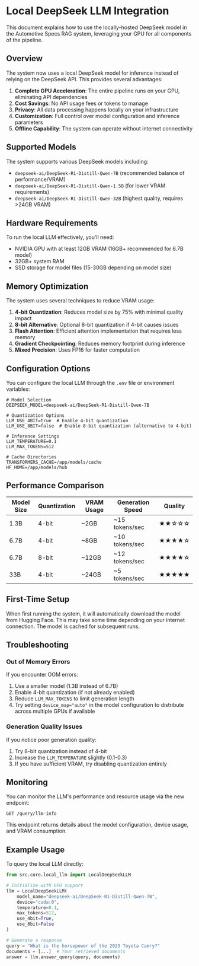 # Local DeepSeek LLM Integration

This document explains how to use the locally-hosted DeepSeek model in the Automotive Specs RAG system, leveraging your GPU for all components of the pipeline.

## Overview

The system now uses a local DeepSeek model for inference instead of relying on the DeepSeek API. This provides several advantages:

1. **Complete GPU Acceleration**: The entire pipeline runs on your GPU, eliminating API dependencies
2. **Cost Savings**: No API usage fees or tokens to manage
3. **Privacy**: All data processing happens locally on your infrastructure
4. **Customization**: Full control over model configuration and inference parameters
5. **Offline Capability**: The system can operate without internet connectivity

## Supported Models

The system supports various DeepSeek models including:

- `deepseek-ai/DeepSeek-R1-Distill-Qwen-7B` (recommended balance of performance/VRAM)
- `deepseek-ai/DeepSeek-R1-Distill-Qwen-1.5B` (for lower VRAM requirements)
- `deepseek-ai/DeepSeek-R1-Distill-Qwen-32B` (highest quality, requires >24GB VRAM)

## Hardware Requirements

To run the local LLM effectively, you'll need:

- NVIDIA GPU with at least 12GB VRAM (16GB+ recommended for 6.7B model)
- 32GB+ system RAM
- SSD storage for model files (15-30GB depending on model size)

## Memory Optimization

The system uses several techniques to reduce VRAM usage:

1. **4-bit Quantization**: Reduces model size by 75% with minimal quality impact
2. **8-bit Alternative**: Optional 8-bit quantization if 4-bit causes issues
3. **Flash Attention**: Efficient attention implementation that requires less memory
4. **Gradient Checkpointing**: Reduces memory footprint during inference
5. **Mixed Precision**: Uses FP16 for faster computation

## Configuration Options

You can configure the local LLM through the `.env` file or environment variables:

```
# Model Selection
DEEPSEEK_MODEL=deepseek-ai/DeepSeek-R1-Distill-Qwen-7B

# Quantization Options
LLM_USE_4BIT=true  # Enable 4-bit quantization
LLM_USE_8BIT=false  # Enable 8-bit quantization (alternative to 4-bit)

# Inference Settings
LLM_TEMPERATURE=0.1
LLM_MAX_TOKENS=512

# Cache Directories
TRANSFORMERS_CACHE=/app/models/cache
HF_HOME=/app/models/hub
```

## Performance Comparison

| Model Size | Quantization | VRAM Usage | Generation Speed | Quality |
|------------|--------------|------------|------------------|---------|
| 1.3B       | 4-bit        | ~2GB       | ~15 tokens/sec   | ★★☆☆☆   |
| 6.7B       | 4-bit        | ~8GB       | ~10 tokens/sec   | ★★★★☆   |
| 6.7B       | 8-bit        | ~12GB      | ~12 tokens/sec   | ★★★★☆   |
| 33B        | 4-bit        | ~24GB      | ~5 tokens/sec    | ★★★★★   |

## First-Time Setup

When first running the system, it will automatically download the model from Hugging Face. This may take some time depending on your internet connection. The model is cached for subsequent runs.

## Troubleshooting

### Out of Memory Errors

If you encounter OOM errors:

1. Use a smaller model (1.3B instead of 6.7B)
2. Enable 4-bit quantization (if not already enabled)
3. Reduce `LLM_MAX_TOKENS` to limit generation length
4. Try setting `device_map="auto"` in the model configuration to distribute across multiple GPUs if available

### Generation Quality Issues

If you notice poor generation quality:

1. Try 8-bit quantization instead of 4-bit
2. Increase the `LLM_TEMPERATURE` slightly (0.1-0.3)
3. If you have sufficient VRAM, try disabling quantization entirely

## Monitoring

You can monitor the LLM's performance and resource usage via the new endpoint:

```
GET /query/llm-info
```

This endpoint returns details about the model configuration, device usage, and VRAM consumption.

## Example Usage

To query the local LLM directly:

```python
from src.core.local_llm import LocalDeepSeekLLM

# Initialize with GPU support
llm = LocalDeepSeekLLM(
    model_name="deepseek-ai/DeepSeek-R1-Distill-Qwen-7B",
    device="cuda:0",
    temperature=0.1,
    max_tokens=512,
    use_4bit=True,
    use_8bit=False
)

# Generate a response
query = "What is the horsepower of the 2023 Toyota Camry?"
documents = [...]  # Your retrieved documents
answer = llm.answer_query(query, documents)
```
